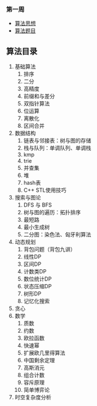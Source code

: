 ### 第一周

* [算法思想](./第一周/算法思想.md)
* [算法题目](./第一周/算法题目.md)



## 算法目录

1. 基础算法
   1. 排序
   2. 二分
   3. 高精度
   4. 前缀和与差分
   5. 双指针算法
   6. 位运算
   7. 离散化
   8. 区间合并
2. 数据结构
   1. 链表与邻接表：树与图的存储
   2. 栈与队列：单调队列、单调栈
   3. kmp
   4. trie
   5. 并查集
   6. 堆
   7. hash表
   8. C++ STL使用技巧
3. 搜索与图论
   1. DFS 与 BFS
   2. 树与图的遍历：拓扑排序
   3. 最短路
   4. 最小生成树
   5. 二分图：染色法、匈牙利算法
4. 动态规划
   1. 背包问题（背包九讲）
   2. 线性DP
   3. 区间DP
   4. 计数类DP
   5. 数位统计DP
   6. 状态压缩DP
   7. 树形DP
   8. 记忆化搜索
5. 贪心
6. 数学
   1. 质数
   2. 约数
   3. 欧拉函数
   4. 快速幂
   5. 扩展欧几里得算法
   6. 中国剩余定理
   7. 高斯消元
   8. 组合计数
   9. 容斥原理
   10. 简单博弈论
7. 时空复杂度分析
